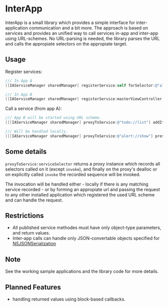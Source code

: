 InterApp
========

InterApp is a small library which provides a simple interface for inter-application communication and a bit more.
The approach is based on services and provides an unified way to call services in-app and inter-app using URL-schemes.
No URL-parsing is needed, the library parses the URL and calls the appropiate selectors on the appropiate target.

## Usage
Register services:
```objective-c
/// In App A
[[IAServiceManager sharedManager] registerService:self forSelector:@"alert://show"];
```

```objective-c
/// In App B
[[IAServiceManager sharedManager] registerService:masterViewController forSelector:@"todo://list"];
```

Call a service (from app A):
```objective-c
/// App B will be started using URL scheme.
[[[IAServiceManager sharedManager] proxyToService:@"todo://list"] addItem:self.textField.text]; 
```

```objective-c
/// Will be handled locally.
[[[IAServiceManager sharedManager] proxyToService:@"alert://show"] presentAlert:self.textField.text]; 
```

## Some details
`proxyToService:serviceSelector` returns a proxy instance which records all selectors called on it (except `invoke`),
and finally on the proxy's dealloc or on explicitly called `invoke` the recorded sequence will be invoked.

The invocation will be handled either - locally if there is any matching service recorded - or by forming an appropiate url and passing the request to any other installed application which registered the used URL scheme and can handle the request.

## Restrictions
- All published service methodes must have only object-type parameters, and return values.
- Inter-app calls can handle only JSON-convertable objects specified for [NSJSONSerialization](https://developer.apple.com/library/ios/documentation/Foundation/Reference/NSJSONSerialization_Class/Reference/Reference.html)

## Note
See the working sample applications and the library code for more details.

## Planned Features
- handling returned values using block-based callbacks.